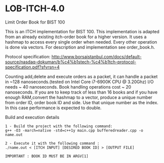 # LOB-ITCH-4.0
Limit Order Book for BIST 100

This is an ITCH implementation for BIST 100.
This implementation is adapted from an already existing itch-order book for a higher version.
It uses a hashmap to access every single order when needed.
Every other operation is done via vectors. For description and implementation see order_book.h.

Protocol specification: http://www.borsaistanbul.com/docs/default-source/nasdaq-dokuman/b%c4%b1stech-%c4%b1tch-protocol-specification.pdf?sfvrsn=4

Counting add,delete and execute orders as a packet, it can handle a packet in ~128 nanoseconds.(tested on Intel Core i7-6900K CPU @ 3.20Ghz)
I/O needs ~ 40 nanoseconds.
Book handling operations cost ~ 20 nanoseconds.
If you are to keep track of less than 16 books and if you have enough RAM,convert the hashmap to a vector, produce a unique number from order ID, order book ID and side. Use that unique number as the index. In this case performance is expected to double. 

Build and execution details


											
							
											
	1 - Build the project with the following command: 				
	g++ -O3 -march=native -std=c++1y main.cpp bufferedreader.cpp -o name.out	
											
	2 - Execute it with the following command :					
	./name.out < [ITCH INPUT] [DESIRED BOOK ID] > [OUTPUT FILE]	 		
										
	IMPORTANT : BOOK ID MUST BE IN ARGV[1]						



